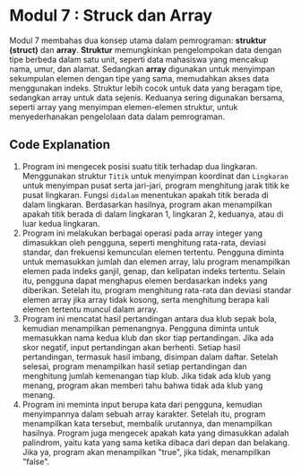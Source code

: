 # Modul 7 : Struck dan Array
Modul 7 membahas dua konsep utama dalam pemrograman: **struktur (struct)** dan **array**. **Struktur** memungkinkan pengelompokan data dengan tipe berbeda dalam satu unit, seperti data mahasiswa yang mencakup nama, umur, dan alamat. Sedangkan **array** digunakan untuk menyimpan sekumpulan elemen dengan tipe yang sama, memudahkan akses data menggunakan indeks. Struktur lebih cocok untuk data yang beragam tipe, sedangkan array untuk data sejenis. Keduanya sering digunakan bersama, seperti array yang menyimpan elemen-elemen struktur, untuk menyederhanakan pengelolaan data dalam pemrograman.

## Code Explanation
1. Program ini mengecek posisi suatu titik terhadap dua lingkaran. Menggunakan struktur `Titik` untuk menyimpan koordinat dan `Lingkaran` untuk menyimpan pusat serta jari-jari, program menghitung jarak titik ke pusat lingkaran. Fungsi `didalam` menentukan apakah titik berada di dalam lingkaran. Berdasarkan hasilnya, program akan menampilkan apakah titik berada di dalam lingkaran 1, lingkaran 2, keduanya, atau di luar kedua lingkaran.
2. Program ini melakukan berbagai operasi pada array integer yang dimasukkan oleh pengguna, seperti menghitung rata-rata, deviasi standar, dan frekuensi kemunculan elemen tertentu. Pengguna diminta untuk memasukkan jumlah dan elemen array, lalu program menampilkan elemen pada indeks ganjil, genap, dan kelipatan indeks tertentu. Selain itu, pengguna dapat menghapus elemen berdasarkan indeks yang diberikan. Setelah itu, program menghitung rata-rata dan deviasi standar elemen array jika array tidak kosong, serta menghitung berapa kali elemen tertentu muncul dalam array.
3. Program ini mencatat hasil pertandingan antara dua klub sepak bola, kemudian menampilkan pemenangnya. Pengguna diminta untuk memasukkan nama kedua klub dan skor tiap pertandingan. Jika ada skor negatif, input pertandingan akan berhenti. Setiap hasil pertandingan, termasuk hasil imbang, disimpan dalam daftar. Setelah selesai, program menampilkan hasil setiap pertandingan dan menghitung jumlah kemenangan tiap klub. Jika tidak ada klub yang menang, program akan memberi tahu bahwa tidak ada klub yang menang.
4. Program ini meminta input berupa kata dari pengguna, kemudian menyimpannya dalam sebuah array karakter. Setelah itu, program menampilkan kata tersebut, membalik urutannya, dan menampilkan hasilnya. Program juga mengecek apakah kata yang dimasukkan adalah palindrom, yaitu kata yang sama ketika dibaca dari depan dan belakang. Jika ya, program akan menampilkan "true", jika tidak, menampilkan "false".
